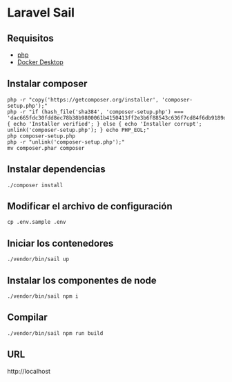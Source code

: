 # Laravel Sail

## Requisitos
- [php](https://www.php.net/)
- [Docker Desktop](https://www.docker.com/products/docker-desktop/)

## Instalar composer
```
php -r "copy('https://getcomposer.org/installer', 'composer-setup.php');"
php -r "if (hash_file('sha384', 'composer-setup.php') === 'dac665fdc30fdd8ec78b38b9800061b4150413ff2e3b6f88543c636f7cd84f6db9189d43a81e5503cda447da73c7e5b6') { echo 'Installer verified'; } else { echo 'Installer corrupt'; unlink('composer-setup.php'); } echo PHP_EOL;"
php composer-setup.php
php -r "unlink('composer-setup.php');"
mv composer.phar composer
```

## Instalar dependencias
```
./composer install
```

## Modificar el archivo de configuración

```
cp .env.sample .env
```

## Iniciar los contenedores

```
./vendor/bin/sail up
```

## Instalar los componentes de node

```
./vendor/bin/sail npm i
```

## Compilar

```
./vendor/bin/sail npm run build
```

## URL

http://localhost
